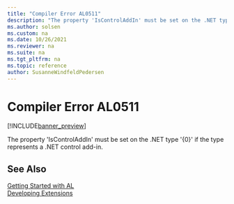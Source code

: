 ```yaml
---
title: "Compiler Error AL0511"
description: "The property 'IsControlAddIn' must be set on the .NET type '{0}' if the type represents a .NET control add-in."
ms.author: solsen
ms.custom: na
ms.date: 10/26/2021
ms.reviewer: na
ms.suite: na
ms.tgt_pltfrm: na
ms.topic: reference
author: SusanneWindfeldPedersen
---
```

[//]: # (START>DO_NOT_EDIT)
[//]: # (IMPORTANT:Do not edit any of the content between here and the END>DO_NOT_EDIT.)
[//]: # (Any modifications should be made in the .xml files in the ModernDev repo.)
# Compiler Error AL0511

[!INCLUDE[banner_preview](../includes/banner_preview.md)]

The property 'IsControlAddIn' must be set on the .NET type '{0}' if the type represents a .NET control add-in.

[//]: # (IMPORTANT: END>DO_NOT_EDIT)
## See Also  
[Getting Started with AL](../devenv-get-started.md)  
[Developing Extensions](../devenv-dev-overview.md)  